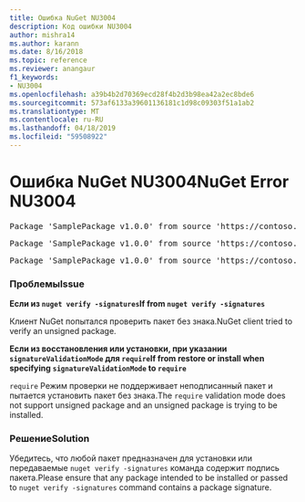 ```yaml
---
title: Ошибка NuGet NU3004
description: Код ошибки NU3004
author: mishra14
ms.author: karann
ms.date: 8/16/2018
ms.topic: reference
ms.reviewer: anangaur
f1_keywords:
- NU3004
ms.openlocfilehash: a39b4b2d70369ecd28f4b2d3b98ea42a2ec8bde6
ms.sourcegitcommit: 573af6133a39601136181c1d98c09303f51a1ab2
ms.translationtype: MT
ms.contentlocale: ru-RU
ms.lasthandoff: 04/18/2019
ms.locfileid: "59508922"
---
```

# <a name="nuget-error-nu3004"></a><span data-ttu-id="e85b5-103">Ошибка NuGet NU3004</span><span class="sxs-lookup"><span data-stu-id="e85b5-103">NuGet Error NU3004</span></span>

<pre>Package 'SamplePackage v1.0.0' from source 'https://contoso.com/index.json': The package is not signed.</pre>
<pre>Package 'SamplePackage v1.0.0' from source 'https://contoso.com/index.json': signatureValidationMode is set to require, so packages are allowed only if signed by trusted signers; however, this package is unsigned.</pre>
<pre>Package 'SamplePackage v1.0.0' from source 'https://contoso.com/index.json': This repository indicated that all its packages are repository signed; however, this package is unsigned.</pre>

### <a name="issue"></a><span data-ttu-id="e85b5-104">Проблемы</span><span class="sxs-lookup"><span data-stu-id="e85b5-104">Issue</span></span>

<span data-ttu-id="e85b5-105">**Если из `nuget verify -signatures`**</span><span class="sxs-lookup"><span data-stu-id="e85b5-105">**If from `nuget verify -signatures`**</span></span>

<span data-ttu-id="e85b5-106">Клиент NuGet попытался проверить пакет без знака.</span><span class="sxs-lookup"><span data-stu-id="e85b5-106">NuGet client tried to verify an unsigned package.</span></span>

<span data-ttu-id="e85b5-107">**Если из восстановления или установки, при указании `signatureValidationMode` для `require`**</span><span class="sxs-lookup"><span data-stu-id="e85b5-107">**If from restore or install when specifying `signatureValidationMode` to `require`**</span></span>

<span data-ttu-id="e85b5-108">`require` Режим проверки не поддерживает неподписанный пакет и пытается установить пакет без знака.</span><span class="sxs-lookup"><span data-stu-id="e85b5-108">The `require` validation mode does not support unsigned package and an unsigned package is trying to be installed.</span></span>

### <a name="solution"></a><span data-ttu-id="e85b5-109">Решение</span><span class="sxs-lookup"><span data-stu-id="e85b5-109">Solution</span></span>

<span data-ttu-id="e85b5-110">Убедитесь, что любой пакет предназначен для установки или передаваемые `nuget verify -signatures` команда содержит подпись пакета.</span><span class="sxs-lookup"><span data-stu-id="e85b5-110">Please ensure that any package intended to be installed or passed to `nuget verify -signatures` command contains a package signature.</span></span>
